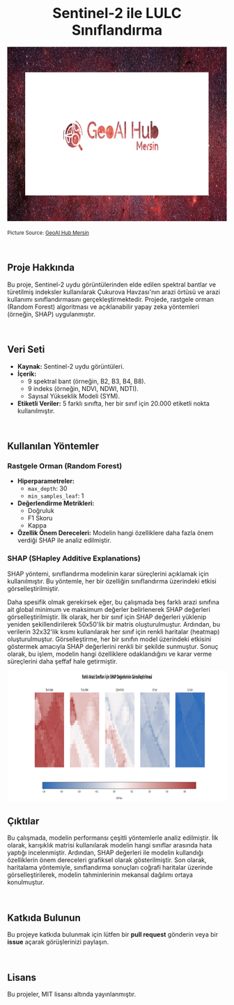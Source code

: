 <h1 align=center><font size = 6>Sentinel-2 ile LULC Sınıflandırma</font></h1>

<img  src="https://raw.githubusercontent.com/geoaihub/geoaihub/main/assets/Mersin%20GeoAI%20Hub%202.png"  height=400  width=1000  alt="https://github.com/geoaihub"/>  

<small>Picture Source: <a  href="https://github.com/geoaihub">GeoAI Hub Mersin</a></small>

<br>

## Proje Hakkında
Bu proje, Sentinel-2 uydu görüntülerinden elde edilen spektral bantlar ve türetilmiş indeksler kullanılarak Çukurova Havzası'nın arazi örtüsü ve arazi kullanımı sınıflandırmasını gerçekleştirmektedir. Projede, rastgele orman (Random Forest) algoritması ve açıklanabilir yapay zeka yöntemleri (örneğin, SHAP) uygulanmıştır.

<br>

## Veri Seti
- **Kaynak:** Sentinel-2 uydu görüntüleri.
- **İçerik:** 
  - 9 spektral bant (örneğin, B2, B3, B4, B8).
  - 9 indeks (örneğin, NDVI, NDWI, NDTI).
  - Sayısal Yükseklik Modeli (SYM).
- **Etiketli Veriler:** 5 farklı sınıfta, her bir sınıf için 20.000 etiketli nokta kullanılmıştır.

<br>

## Kullanılan Yöntemler
### Rastgele Orman (Random Forest)
- **Hiperparametreler:** 
  - `max_depth`: 30
  - `min_samples_leaf`: 1
- **Değerlendirme Metrikleri:**
  - Doğruluk
  - F1 Skoru
  - Kappa
- **Özellik Önem Dereceleri:** Modelin hangi özelliklere daha fazla önem verdiği SHAP ile analiz edilmiştir.

### SHAP (SHapley Additive Explanations)
SHAP yöntemi, sınıflandırma modelinin karar süreçlerini açıklamak için kullanılmıştır. Bu yöntemle, her bir özelliğin sınıflandırma üzerindeki etkisi görselleştirilmiştir.

Daha spesifik olmak gerekirsek eğer, bu çalışmada beş farklı arazi sınıfına ait global minimum ve maksimum değerler belirlenerek SHAP değerleri görselleştirilmiştir. İlk olarak, her bir sınıf için SHAP değerleri yüklenip yeniden şekillendirilerek 50x50'lik bir matris oluşturulmuştur. Ardından, bu verilerin 32x32'lik kısmı kullanılarak her sınıf için renkli haritalar (heatmap) oluşturulmuştur. Görselleştirme, her bir sınıfın model üzerindeki etkisini göstermek amacıyla SHAP değerlerini renkli bir şekilde sunmuştur. Sonuç olarak, bu işlem, modelin hangi özelliklere odaklandığını ve karar verme süreçlerini daha şeffaf hale getirmiştir.

<img  src="https://raw.githubusercontent.com/geoaihub/GeoTalks/refs/heads/main/LULC%20Classification/plots/SHAP_visual.png"  height=300  width=1000  alt="https://github.com/geoaihub"/>

<br>

## Çıktılar

Bu çalışmada, modelin performansı çeşitli yöntemlerle analiz edilmiştir. İlk olarak, karışıklık matrisi kullanılarak modelin hangi sınıflar arasında hata yaptığı incelenmiştir. Ardından, SHAP değerleri ile modelin kullandığı özelliklerin önem dereceleri grafiksel olarak gösterilmiştir. Son olarak, haritalama yöntemiyle, sınıflandırma sonuçları coğrafi haritalar üzerinde görselleştirilerek, modelin tahminlerinin mekansal dağılımı ortaya konulmuştur.
 
<br>

## Katkıda Bulunun
Bu projeye katkıda bulunmak için lütfen bir **pull request** gönderin veya bir **issue** açarak görüşlerinizi paylaşın.

<br>

## Lisans

Bu projeler, MIT lisansı altında yayınlanmıştır.
